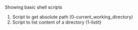 Showing basic shell scripts
1. Script to get absolute path (0-current_working_directory)
2. Script to list content of a directory (1-listit)
